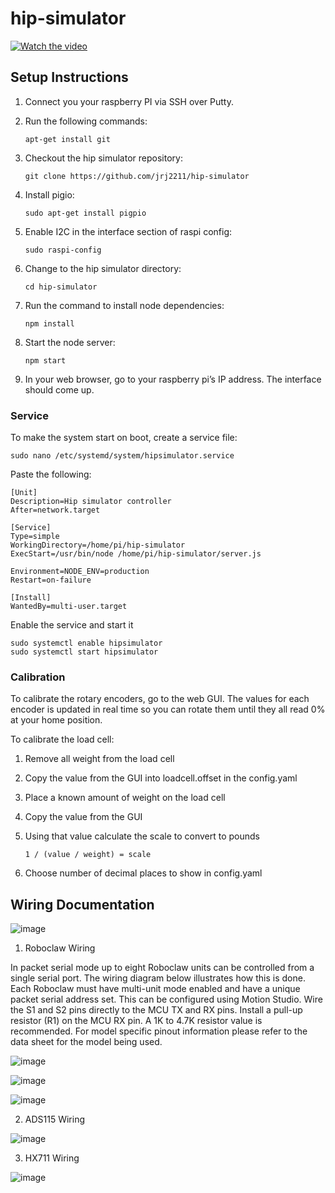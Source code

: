 # hip-simulator

[![Watch the video](https://img.youtube.com/vi/GWS1tOsrW-c/hqdefault.jpg)](https://youtu.be/GWS1tOsrW-c)


## Setup Instructions

1. Connect you your raspberry PI via SSH over Putty.
2. Run the following commands:

   `apt-get install git`
   
3. Checkout the hip simulator repository:

   `git clone https://github.com/jrj2211/hip-simulator`
   
4. Install pigio:

   `sudo apt-get install pigpio`

5. Enable I2C in the interface section of raspi config:

   `sudo raspi-config`
   
6. Change to the hip simulator directory:

   `cd hip-simulator`
   
7. Run the command to install node dependencies:

   `npm install`
   
8. Start the node server:

    `npm start`
    
9. In your web browser, go to your raspberry pi’s IP address. The interface should come up.

### Service

To make the system start on boot, create a service file: 

```
sudo nano /etc/systemd/system/hipsimulator.service
```

Paste the following:

```
[Unit]
Description=Hip simulator controller
After=network.target

[Service]
Type=simple
WorkingDirectory=/home/pi/hip-simulator
ExecStart=/usr/bin/node /home/pi/hip-simulator/server.js

Environment=NODE_ENV=production
Restart=on-failure

[Install]
WantedBy=multi-user.target
```

Enable the service and start it
```
sudo systemctl enable hipsimulator
sudo systemctl start hipsimulator
```

### Calibration

To calibrate the rotary encoders, go to the web GUI. The values for each encoder is updated in real time so you can rotate them until they all read 0% at your home position.

To calibrate the load cell:

1. Remove all weight from the load cell
2. Copy the value from the GUI into loadcell.offset in the config.yaml
3. Place a known amount of weight on the load cell
4. Copy the value from the GUI
5. Using that value calculate the scale to convert to pounds

   `1 / (value / weight) = scale`
6. Choose number of decimal places to show in config.yaml


## Wiring Documentation

![image](https://user-images.githubusercontent.com/6005836/118934807-9facb800-b8ff-11eb-8480-3f085804fcc0.png)


1. Roboclaw Wiring

In packet serial mode up to eight Roboclaw units can be controlled from a single serial port.
The wiring diagram below illustrates how this is done. Each Roboclaw must have multi-unit
mode enabled and have a unique packet serial address set. This can be configured using Motion
Studio. Wire the S1 and S2 pins directly to the MCU TX and RX pins. Install a pull-up resistor
(R1) on the MCU RX pin. A 1K to 4.7K resistor value is recommended. For model specific pinout
information please refer to the data sheet for the model being used.

![image](https://user-images.githubusercontent.com/6005836/118936032-02eb1a00-b901-11eb-8f52-f4ff420b87d3.png)

![image](https://user-images.githubusercontent.com/6005836/118936958-e1d6f900-b901-11eb-8e7e-3194bf1c61b1.png)

![image](https://user-images.githubusercontent.com/6005836/118934712-81df5300-b8ff-11eb-8e24-ee594ea3f68a.png)

2. ADS115 Wiring

![image](https://user-images.githubusercontent.com/6005836/118934851-ae936a80-b8ff-11eb-82e4-4a669a4d3876.png)

3. HX711 Wiring

![image](https://user-images.githubusercontent.com/6005836/118934891-bb17c300-b8ff-11eb-8c3f-f2cf5466de03.png)

